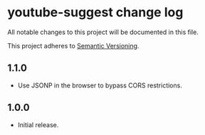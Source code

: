 # youtube-suggest change log

All notable changes to this project will be documented in this file.

This project adheres to [Semantic Versioning](http://semver.org/).

## 1.1.0
* Use JSONP in the browser to bypass CORS restrictions.

## 1.0.0
* Initial release.
